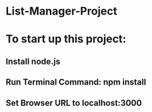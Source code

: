 # List-Manager-Project  

# To start up this project:

   ## Install node.js  
   ## Run Terminal Command: npm install
   ## Set Browser URL to localhost:3000
  
